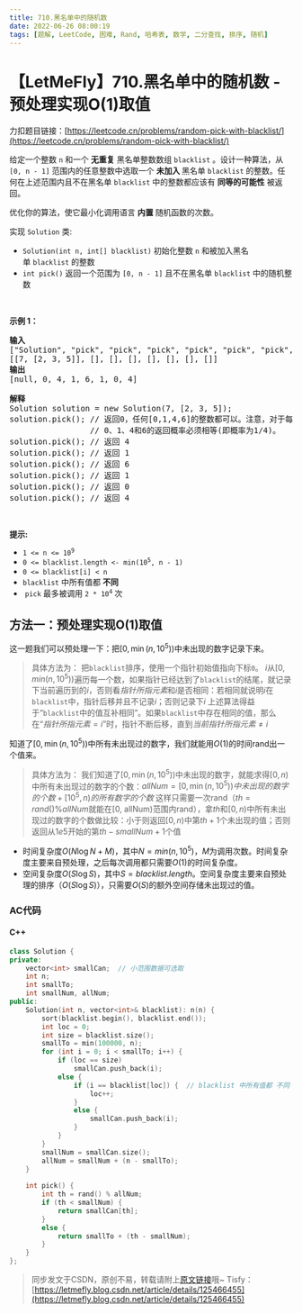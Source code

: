 ```yaml
---
title: 710.黑名单中的随机数
date: 2022-06-26 08:00:19
tags: [题解, LeetCode, 困难, Rand, 哈希表, 数学, 二分查找, 排序, 随机]
---
```


# 【LetMeFly】710.黑名单中的随机数 - 预处理实现O(1)取值

力扣题目链接：[https://leetcode.cn/problems/random-pick-with-blacklist/](https://leetcode.cn/problems/random-pick-with-blacklist/)

<p>给定一个整数 <code>n</code> 和一个 <strong>无重复</strong> 黑名单整数数组&nbsp;<code>blacklist</code>&nbsp;。设计一种算法，从 <code>[0, n - 1]</code> 范围内的任意整数中选取一个&nbsp;<strong>未加入&nbsp;</strong>黑名单&nbsp;<code>blacklist</code>&nbsp;的整数。任何在上述范围内且不在黑名单&nbsp;<code>blacklist</code>&nbsp;中的整数都应该有 <strong>同等的可能性</strong> 被返回。</p>

<p>优化你的算法，使它最小化调用语言 <strong>内置</strong> 随机函数的次数。</p>

<p>实现&nbsp;<code>Solution</code>&nbsp;类:</p>

<ul>
	<li><code>Solution(int n, int[] blacklist)</code>&nbsp;初始化整数 <code>n</code> 和被加入黑名单&nbsp;<code>blacklist</code>&nbsp;的整数</li>
	<li><code>int pick()</code>&nbsp;返回一个范围为 <code>[0, n - 1]</code> 且不在黑名单&nbsp;<code>blacklist</code> 中的随机整数</li>
</ul>

<p>&nbsp;</p>

<p><strong>示例 1：</strong></p>

<pre>
<strong>输入</strong>
["Solution", "pick", "pick", "pick", "pick", "pick", "pick", "pick"]
[[7, [2, 3, 5]], [], [], [], [], [], [], []]
<strong>输出</strong>
[null, 0, 4, 1, 6, 1, 0, 4]

<b>解释
</b>Solution solution = new Solution(7, [2, 3, 5]);
solution.pick(); // 返回0，任何[0,1,4,6]的整数都可以。注意，对于每一个pick的调用，
                 // 0、1、4和6的返回概率必须相等(即概率为1/4)。
solution.pick(); // 返回 4
solution.pick(); // 返回 1
solution.pick(); // 返回 6
solution.pick(); // 返回 1
solution.pick(); // 返回 0
solution.pick(); // 返回 4
</pre>

<p>&nbsp;</p>

<p><strong>提示:</strong></p>

<ul>
	<li><code>1 &lt;= n &lt;= 10<sup>9</sup></code></li>
	<li><code>0 &lt;= blacklist.length &lt;- min(10<sup>5</sup>, n - 1)</code></li>
	<li><code>0 &lt;= blacklist[i] &lt; n</code></li>
	<li><code>blacklist</code>&nbsp;中所有值都 <strong>不同</strong></li>
	<li>&nbsp;<code>pick</code>&nbsp;最多被调用&nbsp;<code>2 * 10<sup>4</sup></code>&nbsp;次</li>
</ul>

## 方法一：预处理实现O(1)取值

这一题我们可以预处理一下：把$[0, \min(n, 10^5))$中未出现的数字记录下来。

> 具体方法为：
> 把```blacklist```排序，使用一个指针初始值指向下标```0```。
> $i$从$[0, min(n, 10^5))$遍历每一个数，如果指针已经达到了```blacklist```的结尾，就记录下当前遍历到的$i$，否则看$指针所指元素$和$i$是否相同：若相同就说明$i$在```blacklist```中，指针后移并且不记录$i$；否则记录下$i$
> 上述算法得益于“```blacklist```中的值互补相同”。如果```blacklist```中存在相同的值，那么在“$指针所指元素=i$”时，指针不断后移，直到$当前指针所指元素\neq i$

知道了$[0, \min(n, 10^5))$中所有未出现过的数字，我们就能用$O(1)$的时间rand出一个值来。

> 具体方法为：
> 我们知道了$[0, \min(n, 10^5))$中未出现的数字，就能求得$[0,n)$中所有未出现过的数字的个数：$allNum=[0,\min(n, 10^5))中未出现的数字的个数+[10^5, n)的所有数字的个数$
> 这样只需要一次rand（$th = rand() \% allNum$就能在[0, allNum)范围内rand），拿$th$和$[0,n)$中所有未出现过的数字的个数做比较：小于则返回$[0,n)$中第$th + 1$个未出现的值；否则返回从$1e5$开始的第$th - smallNum + 1$个值


+ 时间复杂度$O(N\log N + M)$，其中$N=min(n, 10^5)$，$M$为调用次数。时间复杂度主要来自预处理，之后每次调用都只需要$O(1)$的时间复杂度。
+ 空间复杂度$O(S\log S)$，其中$S=blacklist.length$。空间复杂度主要来自预处理的排序（$O(S\log S)$），只需要$O(S)$的额外空间存储未出现过的值。

### AC代码

#### C++

```cpp
class Solution {
private:
    vector<int> smallCan;  // 小范围数据可选取
    int n;
    int smallTo;
    int smallNum, allNum;
public:
    Solution(int n, vector<int>& blacklist): n(n) {
        sort(blacklist.begin(), blacklist.end());
        int loc = 0;
        int size = blacklist.size();
        smallTo = min(100000, n);
        for (int i = 0; i < smallTo; i++) {
            if (loc == size)
                smallCan.push_back(i);
            else {
                if (i == blacklist[loc]) {  // blacklist 中所有值都 不同
                    loc++;
                }
                else {
                    smallCan.push_back(i);
                }
            }
        }
        smallNum = smallCan.size();
        allNum = smallNum + (n - smallTo);
    }
    
    int pick() {
        int th = rand() % allNum;
        if (th < smallNum) {
            return smallCan[th];
        }
        else {
            return smallTo + (th - smallNum);
        }
    }
};
```


> 同步发文于CSDN，原创不易，转载请附上[原文链接](https://blog.tisfy.eu.org/2022/06/26/LeetCode%200710.%20%E9%BB%91%E5%90%8D%E5%8D%95%E4%B8%AD%E7%9A%84%E9%9A%8F%E6%9C%BA%E6%95%B0/)哦~
> Tisfy：[https://letmefly.blog.csdn.net/article/details/125466455](https://letmefly.blog.csdn.net/article/details/125466455)
    